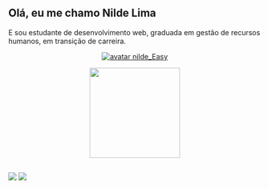 ## Olá, eu me chamo Nilde Lima

E sou estudante de desenvolvimento web, graduada em gestão de recursos humanos, em transição de carreira.


<div align="center">
   <a href="https://github.com/nildenik">
     
   ![avatar nilde_Easy](https://user-images.githubusercontent.com/71021401/155554143-9d4c9d67-4f04-4ab5-9a9d-04e0c70a0475.jpg)

     
  <img height="180em" src="https://github-readme-stats.vercel.app/api?username=nildenik&show_icons=true&theme=dracula&include_all_commits=true&count_private=true"/>
   
    
</div>
  
  ##
  
  <div>
  <a href = "mailto:nildenik@gmail.com"><img src="https://img.shields.io/badge/-Gmail-%23333?style=for-the-badge&logo=gmail&logoColor=white" target="_blank"></a>
  <a href="https://www.linkedin.com/in/nildelima" target="_blank"><img src="https://img.shields.io/badge/-LinkedIn-%230077B5?style=for-the-badge&logo=linkedin&logoColor=white" target="_blank"></a> 
   
  </div>
